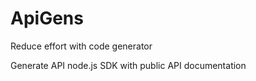 # ApiGens

Reduce effort with code generator

Generate API node.js SDK with public API documentation
